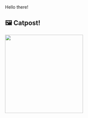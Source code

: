 Hello there!



## 🖼️ Catpost!

<sub>
    <img src="https://cdn2.thecatapi.com/images/rnz0SgOVZ.png" height="256">
</sub>


